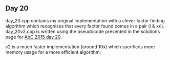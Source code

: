 ## Day 20

day_20.cpp contains my original implementation with a clever factor finding algorithm which recognises that every factor found comes in a pair (i & x/i). day_20v2.cpp is written using the pseudocode presented in the solutions page for [AoC 2015 day 20](https://www.reddit.com/r/adventofcode/comments/3xjpp2/day_20_solutions/cy59zd9?utm_source=share&utm_medium=web2x&context=3). 

v2 is a much faster implementation (around 10x) which sacrifices more memory usage for a more efficient algorithm. 